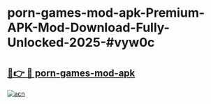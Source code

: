 # porn-games-mod-apk-Premium-APK-Mod-Download-Fully-Unlocked-2025-#vyw0c

# <h2><a href="https://bedroomkl.my?title=porn-games-mod-apk&ref=1AP">🔗👉 🔴 porn-games-mod-apk</a></h2>

[![acn](https://github.com/user-attachments/assets/0f9c940e-d8b0-45ae-aac7-cd30a18b3e1c)](https://bedroomkl.my?title=porn-games-mod-apk&ref=1AP)

